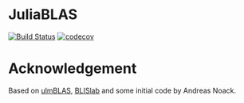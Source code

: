 # JuliaBLAS
[![Build Status](https://travis-ci.org/YingboMa/JuliaBLAS.jl.svg?branch=master)](https://travis-ci.org/YingboMa/JuliaBLAS.jl)
[![codecov](https://codecov.io/gh/YingboMa/JuliaBLAS.jl/branch/master/graph/badge.svg)](https://codecov.io/gh/YingboMa/JuliaBLAS.jl)

# Acknowledgement
Based on [ulmBLAS](http://apfel.mathematik.uni-ulm.de/~lehn/ulmBLAS/),
[BLISlab](https://github.com/flame/blislab/) and some initial code by Andreas
Noack.
